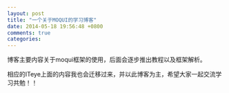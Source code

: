 ```yaml
---
layout: post
title: "一个关于MOQUI的学习博客"
date: 2014-05-18 19:56:48 +0800
comments: true
categories: 
---
```


博客主要内容关于moqui框架的使用，后面会逐步推出教程以及框架解析。

相应的ITeye上面的内容我也会迁移过来，并以此博客为主，希望大家一起交流学习共勉！！